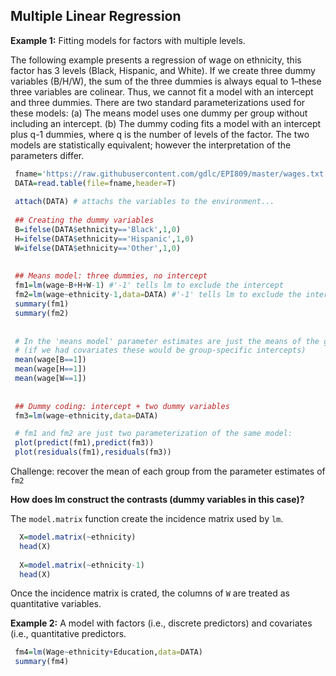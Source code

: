 ## Multiple Linear Regression

**Example 1:** Fitting models for factors with multiple levels.

The following example presents a regression of wage on ethnicity, this factor has 3 levels (Black, Hispanic, and White). 
If we create three dummy variables (B/H/W), the sum  of the three dummies is always equal to 1–these three variables are colinear. Thus, we cannot fit a model with an intercept and three dummies. There are two standard parameterizations used for these models: (a) The means model uses one dummy per group without including an intercept. (b) The dummy coding fits a model with an intercept plus q-1 dummies, where q is the number of levels of the factor. The two models are statistically equivalent; however the interpretation of the parameters differ.

```r
 fname='https://raw.githubusercontent.com/gdlc/EPI809/master/wages.txt'
 DATA=read.table(file=fname,header=T)
 
 attach(DATA) # attachs the variables to the environment...
 
 ## Creating the dummy variables
 B=ifelse(DATA$ethnicity=='Black',1,0)
 H=ifelse(DATA$ethnicity=='Hispanic',1,0)
 W=ifelse(DATA$ethnicity=='Other',1,0)
 
 
 ## Means model: three dummies, no intercept
 fm1=lm(wage~B+H+W-1) #'-1' tells lm to exclude the intercept
 fm2=lm(wage~ethnicity-1,data=DATA) #'-1' tells lm to exclude the intercept
 summary(fm1)
 summary(fm2)
 
 
 # In the 'means model' parameter estimates are just the means of the group 
 # (if we had covariates these would be group-specific intercepts)
 mean(wage[B==1])
 mean(wage[H==1])
 mean(wage[W==1])
 
 
 ## Dummy coding: intercept + two dummy variables
 fm3=lm(wage~ethnicity,data=DATA)

 # fm1 and fm2 are just two parameterization of the same model:
 plot(predict(fm1),predict(fm3))
 plot(residuals(fm1),residuals(fm3))

```

Challenge: recover the mean of each group from the parameter estimates of `fm2`

**How does lm construct the contrasts (dummy variables in this case)?**

The `model.matrix` function create the incidence matrix used by `lm`.

```r
  X=model.matrix(~ethnicity)
  head(X)
  
  X=model.matrix(~ethnicity-1)
  head(X)
```
Once the incidence matrix is crated, the columns of `W` are treated as quantitative variables.

**Example 2:** A model with factors (i.e., discrete predictors) and covariates (i.e., quantitative predictors.

```r
 fm4=lm(Wage~ethnicity+Education,data=DATA)
 summary(fm4)
 
```

